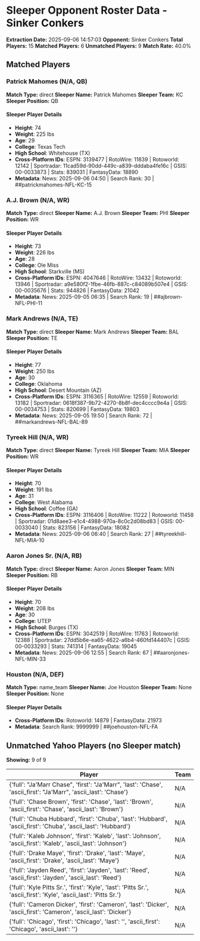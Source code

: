 # Sleeper Opponent Roster Data - Sinker Conkers

**Extraction Date:** 2025-09-06 14:57:03
**Opponent:** Sinker Conkers
**Total Players:** 15
**Matched Players:** 6
**Unmatched Players:** 9
**Match Rate:** 40.0%

## Matched Players

### Patrick Mahomes (N/A, QB)
**Match Type:** direct
**Sleeper Name:** Patrick Mahomes
**Sleeper Team:** KC
**Sleeper Position:** QB

#### Sleeper Player Details
- **Height**: 74
- **Weight**: 225 lbs
- **Age**: 29
- **College**: Texas Tech
- **High School**: Whitehouse (TX)
- **Cross-Platform IDs**: ESPN: 3139477 | RotoWire: 11839 | Rotoworld: 12142 | Sportradar: 11cad59d-90dd-449c-a839-dddaba4fe16c | GSIS: 00-0033873 | Stats: 839031 | FantasyData: 18890
- **Metadata**: News: 2025-09-06 04:50 | Search Rank: 30 | ##patrickmahomes-NFL-KC-15

### A.J. Brown (N/A, WR)
**Match Type:** direct
**Sleeper Name:** A.J. Brown
**Sleeper Team:** PHI
**Sleeper Position:** WR

#### Sleeper Player Details
- **Height**: 73
- **Weight**: 226 lbs
- **Age**: 28
- **College**: Ole Miss
- **High School**: Starkville (MS)
- **Cross-Platform IDs**: ESPN: 4047646 | RotoWire: 13432 | Rotoworld: 13946 | Sportradar: a9e580f2-1fbe-46fb-887c-c84089b507e4 | GSIS:  00-0035676 | Stats: 944826 | FantasyData: 21042
- **Metadata**: News: 2025-09-05 06:35 | Search Rank: 19 | ##ajbrown-NFL-PHI-11

### Mark Andrews (N/A, TE)
**Match Type:** direct
**Sleeper Name:** Mark Andrews
**Sleeper Team:** BAL
**Sleeper Position:** TE

#### Sleeper Player Details
- **Height**: 77
- **Weight**: 250 lbs
- **Age**: 30
- **College**: Oklahoma
- **High School**: Desert Mountain (AZ)
- **Cross-Platform IDs**: ESPN: 3116365 | RotoWire: 12559 | Rotoworld: 13182 | Sportradar: 0618f387-9b72-4270-8b8f-dec4cccc9e4a | GSIS: 00-0034753 | Stats: 820699 | FantasyData: 19803
- **Metadata**: News: 2025-09-05 19:50 | Search Rank: 72 | ##markandrews-NFL-BAL-89

### Tyreek Hill (N/A, WR)
**Match Type:** direct
**Sleeper Name:** Tyreek Hill
**Sleeper Team:** MIA
**Sleeper Position:** WR

#### Sleeper Player Details
- **Height**: 70
- **Weight**: 191 lbs
- **Age**: 31
- **College**: West Alabama
- **High School**: Coffee (GA)
- **Cross-Platform IDs**: ESPN: 3116406 | RotoWire: 11222 | Rotoworld: 11458 | Sportradar: 01d8aee3-e1c4-4988-970a-8c0c2d08bd83 | GSIS: 00-0033040 | Stats: 823156 | FantasyData: 18082
- **Metadata**: News: 2025-09-06 06:40 | Search Rank: 27 | ##tyreekhill-NFL-MIA-10

### Aaron Jones Sr. (N/A, RB)
**Match Type:** direct
**Sleeper Name:** Aaron Jones
**Sleeper Team:** MIN
**Sleeper Position:** RB

#### Sleeper Player Details
- **Height**: 70
- **Weight**: 208 lbs
- **Age**: 30
- **College**: UTEP
- **High School**: Burges (TX)
- **Cross-Platform IDs**: ESPN: 3042519 | RotoWire: 11763 | Rotoworld: 12388 | Sportradar: 27dd5b6e-ea65-4622-a6b4-460fd144407c | GSIS: 00-0033293 | Stats: 741314 | FantasyData: 19045
- **Metadata**: News: 2025-09-06 12:55 | Search Rank: 67 | ##aaronjones-NFL-MIN-33

### Houston (N/A, DEF)
**Match Type:** name_team
**Sleeper Name:** Joe Houston
**Sleeper Team:** None
**Sleeper Position:** None

#### Sleeper Player Details
- **Cross-Platform IDs**: Rotoworld: 14879 | FantasyData: 21973
- **Metadata**: Search Rank: 9999999 | ##joehouston-NFL-FA

## Unmatched Yahoo Players (no Sleeper match)
**Showing:** 9 of 9

| Player | Team |
|--------|------|
| {'full': "Ja'Marr Chase", 'first': "Ja'Marr", 'last': 'Chase', 'ascii_first': "Ja'Marr", 'ascii_last': 'Chase'} | N/A |
| {'full': 'Chase Brown', 'first': 'Chase', 'last': 'Brown', 'ascii_first': 'Chase', 'ascii_last': 'Brown'} | N/A |
| {'full': 'Chuba Hubbard', 'first': 'Chuba', 'last': 'Hubbard', 'ascii_first': 'Chuba', 'ascii_last': 'Hubbard'} | N/A |
| {'full': 'Kaleb Johnson', 'first': 'Kaleb', 'last': 'Johnson', 'ascii_first': 'Kaleb', 'ascii_last': 'Johnson'} | N/A |
| {'full': 'Drake Maye', 'first': 'Drake', 'last': 'Maye', 'ascii_first': 'Drake', 'ascii_last': 'Maye'} | N/A |
| {'full': 'Jayden Reed', 'first': 'Jayden', 'last': 'Reed', 'ascii_first': 'Jayden', 'ascii_last': 'Reed'} | N/A |
| {'full': 'Kyle Pitts Sr.', 'first': 'Kyle', 'last': 'Pitts Sr.', 'ascii_first': 'Kyle', 'ascii_last': 'Pitts Sr.'} | N/A |
| {'full': 'Cameron Dicker', 'first': 'Cameron', 'last': 'Dicker', 'ascii_first': 'Cameron', 'ascii_last': 'Dicker'} | N/A |
| {'full': 'Chicago', 'first': 'Chicago', 'last': '', 'ascii_first': 'Chicago', 'ascii_last': ''} | N/A |